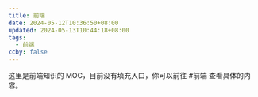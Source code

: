 ```yaml
---
title: 前端
date: 2024-05-12T10:36:50+08:00
updated: 2024-05-13T10:44:18+08:00
tags:
  - 前端
ccby: false
---
```

这里是前端知识的 MOC，目前没有填充入口，你可以前往 #前端 查看具体的内容。